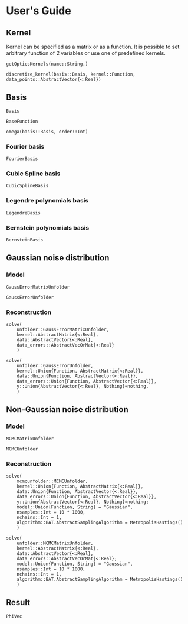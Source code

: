 # User's Guide

## Kernel
Kernel can be specified as a matrix or as a function.
It is possible to set arbitrary function of 2 variables or use one of predefined kernels.


```@docs
getOpticsKernels(name::String,)
```

```@docs
discretize_kernel(basis::Basis, kernel::Function, data_points::AbstractVector{<:Real})
```

## Basis

```@docs
Basis
```

```@docs
BaseFunction
```

```@docs
omega(basis::Basis, order::Int)
```

### Fourier basis

```@docs
FourierBasis
```

### Cubic Spline basis

```@docs
CubicSplineBasis
```

### Legendre polynomials basis

```@docs
LegendreBasis
```

### Bernstein polynomials basis

```@docs
BernsteinBasis
```

## Gaussian noise distribution

### Model

```@docs
GaussErrorMatrixUnfolder
```

```@docs
GaussErrorUnfolder
```

### Reconstruction

```@docs
solve(
    unfolder::GaussErrorMatrixUnfolder,
    kernel::AbstractMatrix{<:Real},
    data::AbstractVector{<:Real},
    data_errors::AbstractVecOrMat{<:Real}
    )
```

```@docs
solve(
    unfolder::GaussErrorUnfolder,
    kernel::Union{Function, AbstractMatrix{<:Real}},
    data::Union{Function, AbstractVector{<:Real}},
    data_errors::Union{Function, AbstractVector{<:Real}},
    y::Union{AbstractVector{<:Real}, Nothing}=nothing,
    )
```

## Non-Gaussian noise distribution

### Model

```@docs
MCMCMatrixUnfolder
```

```@docs
MCMCUnfolder
```

### Reconstruction

```@docs
solve(
    mcmcunfolder::MCMCUnfolder,
    kernel::Union{Function, AbstractMatrix{<:Real}},
    data::Union{Function, AbstractVector{<:Real}},
    data_errors::Union{Function, AbstractVector{<:Real}},
    y::Union{AbstractVector{<:Real}, Nothing}=nothing;
    model::Union{Function, String} = "Gaussian",
    nsamples::Int = 10 * 1000,
    nchains::Int = 1,
    algorithm::BAT.AbstractSamplingAlgorithm = MetropolisHastings()
    )
```

```@docs
solve(
    unfolder::MCMCMatrixUnfolder,
    kernel::AbstractMatrix{<:Real},
    data::AbstractVector{<:Real},
    data_errors::AbstractVecOrMat{<:Real};
    model::Union{Function, String} = "Gaussian",
    nsamples::Int = 10 * 1000,
    nchains::Int = 1,
    algorithm::BAT.AbstractSamplingAlgorithm = MetropolisHastings()
    )
```

## Result

```@docs
PhiVec
```
